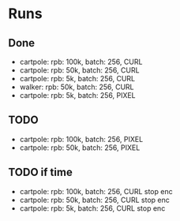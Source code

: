 # Runs

## Done
- cartpole: rpb: 100k, batch: 256, CURL
- cartpole: rpb: 50k, batch: 256, CURL
- cartpole: rpb: 5k, batch: 256, CURL
- walker: rpb: 50k, batch: 256, CURL
- cartpole: rpb: 5k, batch: 256, PIXEL
    
## TODO
- cartpole: rpb: 100k, batch: 256, PIXEL
- cartpole: rpb: 50k, batch: 256, PIXEL

## TODO if time
- cartpole: rpb: 100k, batch: 256, CURL stop enc
- cartpole: rpb: 50k, batch: 256, CURL stop enc
- cartpole: rpb: 5k, batch: 256, CURL stop enc

